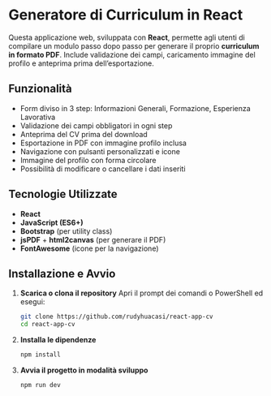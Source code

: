 # Generatore di Curriculum  in React

Questa applicazione web, sviluppata con **React**, permette agli utenti di compilare un modulo passo dopo passo per generare il proprio **curriculum in formato PDF**. Include validazione dei campi, caricamento immagine del profilo e anteprima prima dell’esportazione.

##  Funzionalità

- Form diviso in 3 step: Informazioni Generali, Formazione, Esperienza Lavorativa  
- Validazione dei campi obbligatori in ogni step  
- Anteprima del CV prima del download  
- Esportazione in PDF con immagine profilo inclusa  
- Navigazione con pulsanti personalizzati e icone  
- Immagine del profilo con forma circolare  
- Possibilità di modificare o cancellare i dati inseriti  

## Tecnologie Utilizzate

- **React**
- **JavaScript (ES6+)**
- **Bootstrap** (per utility class)
- **jsPDF** + **html2canvas** (per generare il PDF)
- **FontAwesome** (icone per la navigazione)

## Installazione e Avvio

1. **Scarica o clona il repository**
   Apri il prompt dei comandi o PowerShell ed esegui:

   ```bash
   git clone https://github.com/rudyhuacasi/react-app-cv
   cd react-app-cv

2. **Installa le dipendenze**
    ```bash
    npm install


3. **Avvia il progetto in modalità sviluppo**
    ```bash
    npm run dev